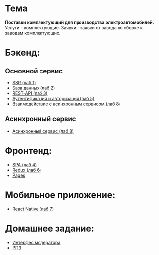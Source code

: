# Тема
**Поставки комплектующий для производства электроавтомобилей.**
Услуги - комплектующие.
Заявки - заявки от завода по сборке к заводам комплектующих.

# Бэкенд:
## Основной сервис
- [SSR (лаб 1)](https://github.com/scremyda/DevelopmentNetworkApplication/tree/backend/SSR)
- [База данных (лаб 2)](https://github.com/scremyda/DevelopmentNetworkApplication/tree/backend/DataBase)
- [REST-API (лаб 3)](https://github.com/scremyda/DevelopmentNetworkApplication/tree/backend/RestAPI)
- [Аутентификация и авторизация (лаб 5)](https://github.com/scremyda/DevelopmentNetworkApplication/tree/backend/Auth)
- [Взаимодействие с асинхронным сервисом (лаб 8)](https://github.com/scremyda/DevelopmentNetworkApplication/tree/backend/AsyncService)

## Асинхронный сервис
- [Асинхронный сервис (лаб 8)](https://github.com/scremyda/DevelopmentNetworkApplicationAsyncService/tree/AsyncService)

# Фронтенд:
- [SPA (лаб 4)](https://github.com/scremyda/DevelopmentNetworkApplicationFrontend/tree/frontend/SPA)
- [Redux (лаб 6)](https://github.com/scremyda/DevelopmentNetworkApplicationFrontend/tree/Redux)
- [Pages](https://scremyda.github.io/DevelopmentNetworkApplicationFrontend)

# Мобильное приложение:
- [React Native (лаб 7)](https://github.com/scremyda/DevelopmentNetworkApplicationMobile/tree/mobile/ReactNative)

# Домашнее задание:
- [Интерфес модератора](https://github.com/scremyda/DevelopmentNetworkApplicationFrontend/tree/ModeratorService)
- [РПЗ](https://github.com/scremyda/DevelopmentNetworkApplication/blob/main/DOCS/%D0%A0%D0%9F%D0%97%20%D0%91%D0%B5%D0%BB%D0%BE%D0%B7%D0%B5%D1%80%D0%BE%D0%B2%20%D0%98%D0%A35-54%D0%91.docx)
